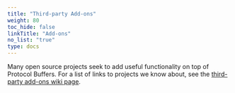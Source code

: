 ```yaml
---
title: "Third-party Add-ons"
weight: 80
toc_hide: false
linkTitle: "Add-ons"
no_list: "true"
type: docs
---
```


Many open source projects seek to add useful functionality on top of Protocol
Buffers. For a list of links to projects we know about, see the
[third-party add-ons wiki page](https://github.com/protocolbuffers/protobuf/blob/master/docs/third_party.md).
